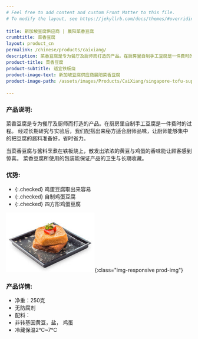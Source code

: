 ```yaml
---
# Feel free to add content and custom Front Matter to this file.
# To modify the layout, see https://jekyllrb.com/docs/themes/#overriding-theme-defaults

title: 新加坡豆腐供应商 | 晨阳菜香豆腐
crumbtitle: 菜香豆腐
layout: product_cn
permalink: /chinese/products/caixiang/
description: 菜香豆腐是专为餐厅及厨师而打造的产品。在厨房里自制手工豆腐是一件费时的过程。经过长期研究与实验后，我们配搭出来秘方适合厨师品味，让厨师能够集中的把豆腐的酱料准备好，省时省力。
product-title: 菜香豆腐
product-subtitle: 适宜铁板烧
product-image-text: 新加坡豆腐供应商晨阳菜香豆腐
product-image-path: /assets/images/Products/CaiXiang/singapore-tofu-supplier-sun-up-caixiang-tofu.jpg

---
```


### 产品说明:
菜香豆腐是专为餐厅及厨师而打造的产品。在厨房里自制手工豆腐是一件费时的过程。
经过长期研究与实验后，我们配搭出来秘方适合厨师品味，让厨师能够集中的把豆腐的酱料准备好，省时省力。


当菜香豆腐与酱料烹煮在铁板烧上，散发出浓浓的黄豆与鸡蛋的香味能让顾客感到惊喜。
菜香豆腐所使用的包装能保证产品的卫生与长期收藏。

### 优势:
- {:.checked} 鸡蛋豆腐取出来容易
- {:.checked} 自制鸡蛋豆腐
- {:.checked} 四方形鸡蛋豆腐

![Sun-Up Singapore Tofu Supplier CaiXiang Tofu](/assets/images/Products/CaiXiang/singapore-tofu-supplier-sun-up-caixiang-tofu-product-thumbnail.jpeg){:class="img-responsive prod-img"}
### 产品详情:
- 净重：250克
- 无防腐剂
- 配料：
- 非转基因黄豆，盐， 鸡蛋
- 冷藏保温2℃~7℃

